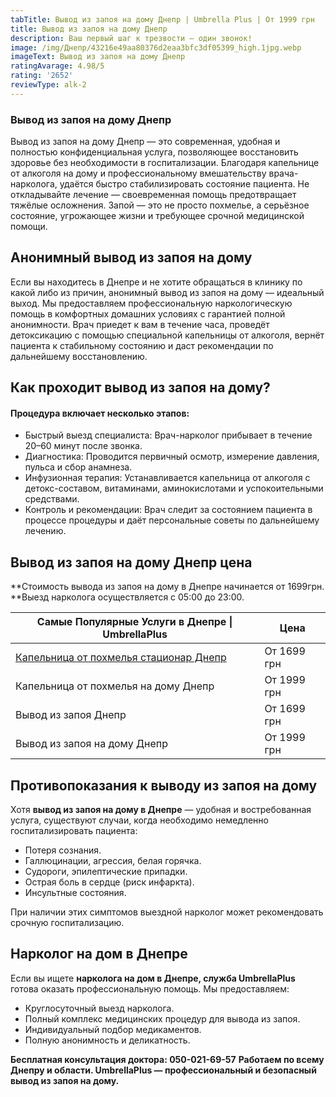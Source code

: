 ```yaml
---
tabTitle: Вывод из запоя на дому Днепр | Umbrella Plus | От 1999 грн
title: Вывод из запоя на дому Днепр
description: Ваш первый шаг к трезвости — один звонок!
image: /img/Днепр/43216e49aa80376d2eaa3bfc3df05399_high.1jpg.webp
imageText: Вывод из запоя на дому Днепр
ratingAvarage: 4.98/5
rating: '2652'
reviewType: alk-2
---
```


### Вывод из запоя на дому Днепр

Вывод из запоя на дому Днепр — это современная, удобная и полностью конфиденциальная услуга, позволяющее восстановить здоровье без необходимости в госпитализации. Благодаря капельнице от алкоголя на дому и профессиональному вмешательству врача-нарколога, удаётся быстро стабилизировать состояние пациента. Не откладывайте лечение — своевременная помощь предотвращает тяжёлые осложнения. Запой — это не просто похмелье, а серьёзное состояние, угрожающее жизни и требующее срочной медицинской помощи.

## Анонимный вывод из запоя на дому

Если вы находитесь в Днепре и не хотите обращаться в клинику по какой либо из причин, анонимный вывод из запоя на дому — идеальный выход. Мы предоставляем профессиональную наркологическую помощь в комфортных домашних условиях с гарантией полной анонимности. Врач приедет к вам в течение часа, проведёт детоксикацию с помощью специальной капельницы от алкоголя, вернёт пациента к стабильному состоянию и даст рекомендации по дальнейшему восстановлению.

## Как проходит вывод из запоя на дому?

#### Процедура включает несколько этапов:

* Быстрый выезд специалиста: Врач-нарколог прибывает в течение 20–60 минут после звонка. 
* Диагностика: Проводится первичный осмотр, измерение давления, пульса и сбор анамнеза. 
* Инфузионная терапия: Устанавливается капельница от алкоголя с детокс-составом, витаминами, аминокислотами и успокоительными средствами.
* Контроль и рекомендации: Врач следит за состоянием пациента в процессе процедуры и даёт персональные советы по дальнейшему лечению.

## Вывод из запоя на дому Днепр цена

**Стоимость вывода из запоя на дому в Днепре начинается от 1699грн. **Выезд нарколога осуществляется с 05:00 до 23:00.

| Самые Популярные Услуги в Днепре \| UmbrellaPlus                                                          | Цена        |
| --------------------------------------------------------------------------------------------------------- | ----------- |
| [Капельница от похмелья стационар Днепр](https://umbrella-plus.com.ua/dnepr/kapelnica_ot_alkogola_dnepr/) | От 1699 грн |
| Капельница от похмелья на дому Днепр                                                                      | От 1999 грн |
| Вывод из запоя Днепр                                                                                      | От 1699 грн |
| Вывод из запоя на дому Днепр                                                                              | От 1999 грн |

## Противопоказания к выводу из запоя на дому

Хотя **вывод из запоя на дому в Днепре** — удобная и востребованная услуга, существуют случаи, когда необходимо немедленно госпитализировать пациента:

* Потеря сознания.
* Галлюцинации, агрессия, белая горячка.
* Судороги, эпилептические припадки.
* Острая боль в сердце (риск инфаркта).
* Инсультные состояния.

При наличии этих симптомов выездной нарколог может рекомендовать срочную госпитализацию.

## Нарколог на дом в Днепре

Если вы ищете **нарколога на дом в Днепре, служба UmbrellaPlus** готова оказать профессиональную помощь. Мы предоставляем:

* Круглосуточный выезд нарколога.
* Полный комплекс медицинских процедур для вывода из запоя.
* Индивидуальный подбор медикаментов.
* Полную анонимность и деликатность.

**Бесплатная консультация доктора: 050-021-69-57**
**Работаем по всему Днепру и области. UmbrellaPlus — профессиональный и безопасный вывод из запоя на дому.**
